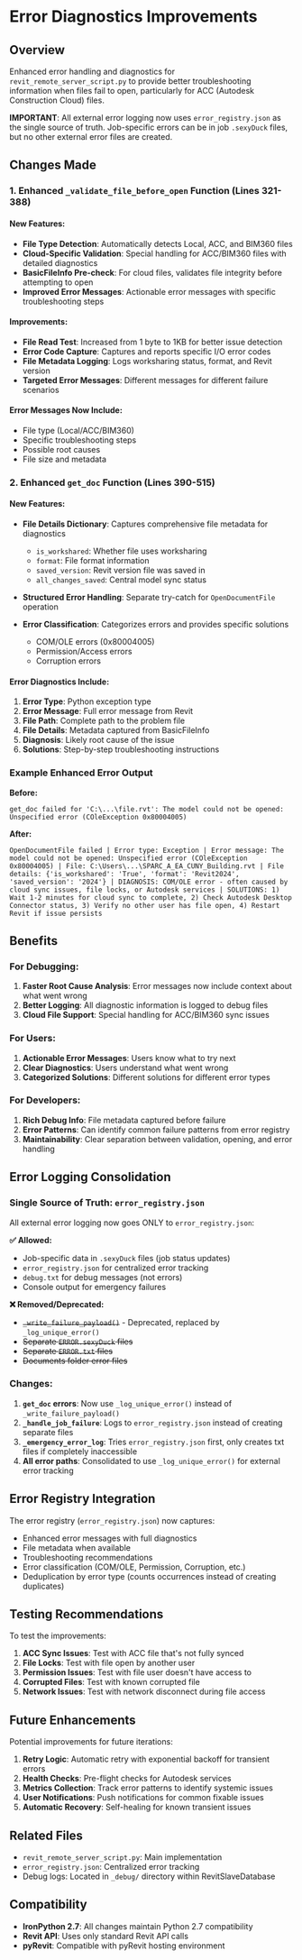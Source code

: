 # Error Diagnostics Improvements

## Overview
Enhanced error handling and diagnostics for `revit_remote_server_script.py` to provide better troubleshooting information when files fail to open, particularly for ACC (Autodesk Construction Cloud) files.

**IMPORTANT**: All external error logging now uses `error_registry.json` as the single source of truth. Job-specific errors can be in job `.sexyDuck` files, but no other external error files are created.

## Changes Made

### 1. Enhanced `_validate_file_before_open` Function (Lines 321-388)

#### New Features:
- **File Type Detection**: Automatically detects Local, ACC, and BIM360 files
- **Cloud-Specific Validation**: Special handling for ACC/BIM360 files with detailed diagnostics
- **BasicFileInfo Pre-check**: For cloud files, validates file integrity before attempting to open
- **Improved Error Messages**: Actionable error messages with specific troubleshooting steps

#### Improvements:
- **File Read Test**: Increased from 1 byte to 1KB for better issue detection
- **Error Code Capture**: Captures and reports specific I/O error codes
- **File Metadata Logging**: Logs worksharing status, format, and Revit version
- **Targeted Error Messages**: Different messages for different failure scenarios

#### Error Messages Now Include:
- File type (Local/ACC/BIM360)
- Specific troubleshooting steps
- Possible root causes
- File size and metadata

### 2. Enhanced `get_doc` Function (Lines 390-515)

#### New Features:
- **File Details Dictionary**: Captures comprehensive file metadata for diagnostics
  - `is_workshared`: Whether file uses worksharing
  - `format`: File format information
  - `saved_version`: Revit version file was saved in
  - `all_changes_saved`: Central model sync status

- **Structured Error Handling**: Separate try-catch for `OpenDocumentFile` operation
- **Error Classification**: Categorizes errors and provides specific solutions
  - COM/OLE errors (0x80004005)
  - Permission/Access errors
  - Corruption errors

#### Error Diagnostics Include:
1. **Error Type**: Python exception type
2. **Error Message**: Full error message from Revit
3. **File Path**: Complete path to the problem file
4. **File Details**: Metadata captured from BasicFileInfo
5. **Diagnosis**: Likely root cause of the issue
6. **Solutions**: Step-by-step troubleshooting instructions

### Example Enhanced Error Output

**Before:**
```
get_doc failed for 'C:\...\file.rvt': The model could not be opened: Unspecified error (COleException 0x80004005)
```

**After:**
```
OpenDocumentFile failed | Error type: Exception | Error message: The model could not be opened: Unspecified error (COleException 0x80004005) | File: C:\Users\...\SPARC_A_EA_CUNY_Building.rvt | File details: {'is_workshared': 'True', 'format': 'Revit2024', 'saved_version': '2024'} | DIAGNOSIS: COM/OLE error - often caused by cloud sync issues, file locks, or Autodesk services | SOLUTIONS: 1) Wait 1-2 minutes for cloud sync to complete, 2) Check Autodesk Desktop Connector status, 3) Verify no other user has file open, 4) Restart Revit if issue persists
```

## Benefits

### For Debugging:
1. **Faster Root Cause Analysis**: Error messages now include context about what went wrong
2. **Better Logging**: All diagnostic information is logged to debug files
3. **Cloud File Support**: Special handling for ACC/BIM360 sync issues

### For Users:
1. **Actionable Error Messages**: Users know what to try next
2. **Clear Diagnostics**: Users understand what went wrong
3. **Categorized Solutions**: Different solutions for different error types

### For Developers:
1. **Rich Debug Info**: File metadata captured before failure
2. **Error Patterns**: Can identify common failure patterns from error registry
3. **Maintainability**: Clear separation between validation, opening, and error handling

## Error Logging Consolidation

### Single Source of Truth: `error_registry.json`

All external error logging now goes ONLY to `error_registry.json`:

**✅ Allowed:**
- Job-specific data in `.sexyDuck` files (job status updates)
- `error_registry.json` for centralized error tracking
- `debug.txt` for debug messages (not errors)
- Console output for emergency failures

**❌ Removed/Deprecated:**
- ~~`_write_failure_payload()`~~ - Deprecated, replaced by `_log_unique_error()`
- ~~Separate `ERROR.sexyDuck` files~~
- ~~Separate `ERROR.txt` files~~
- ~~Documents folder error files~~

### Changes:
1. **`get_doc` errors**: Now use `_log_unique_error()` instead of `_write_failure_payload()`
2. **`_handle_job_failure`**: Logs to `error_registry.json` instead of creating separate files
3. **`_emergency_error_log`**: Tries `error_registry.json` first, only creates txt files if completely inaccessible
4. **All error paths**: Consolidated to use `_log_unique_error()` for external error tracking

## Error Registry Integration

The error registry (`error_registry.json`) now captures:
- Enhanced error messages with full diagnostics
- File metadata when available
- Troubleshooting recommendations
- Error classification (COM/OLE, Permission, Corruption, etc.)
- Deduplication by error type (counts occurrences instead of creating duplicates)

## Testing Recommendations

To test the improvements:

1. **ACC Sync Issues**: Test with ACC file that's not fully synced
2. **File Locks**: Test with file open by another user
3. **Permission Issues**: Test with file user doesn't have access to
4. **Corrupted Files**: Test with known corrupted file
5. **Network Issues**: Test with network disconnect during file access

## Future Enhancements

Potential improvements for future iterations:

1. **Retry Logic**: Automatic retry with exponential backoff for transient errors
2. **Health Checks**: Pre-flight checks for Autodesk services
3. **Metrics Collection**: Track error patterns to identify systemic issues
4. **User Notifications**: Push notifications for common fixable issues
5. **Automatic Recovery**: Self-healing for known transient issues

## Related Files

- `revit_remote_server_script.py`: Main implementation
- `error_registry.json`: Centralized error tracking
- Debug logs: Located in `_debug/` directory within RevitSlaveDatabase

## Compatibility

- **IronPython 2.7**: All changes maintain Python 2.7 compatibility
- **Revit API**: Uses only standard Revit API calls
- **pyRevit**: Compatible with pyRevit hosting environment

